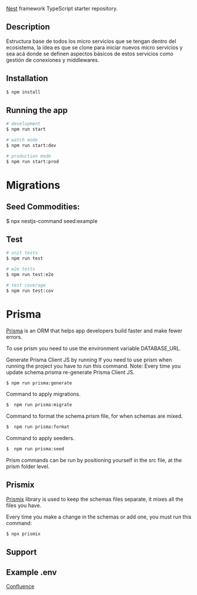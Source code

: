 [Nest](https://github.com/nestjs/nest) framework TypeScript starter repository.
## Description
Estructura base de todos los micro servicios que se tengan dentro del ecosistema, la idea es que se clone para iniciar nuevos micro servicios y sea acá donde se definen aspectos básicos de estos servicios como gestión de conexiones y middlewares.


## Installation

```bash
$ npm install
```

## Running the app

```bash
# development
$ npm run start

# watch mode
$ npm run start:dev

# production mode
$ npm run start:prod
```
# Migrations
## Seed Commodities:

$ npx nestjs-command seed:example
## Test

```bash
# unit tests
$ npm run test

# e2e tests
$ npm run test:e2e

# test coverage
$ npm run test:cov
```

# Prisma
[Prisma](https://docs.nestjs.com/recipes/prisma) is an ORM that helps app developers build faster and make fewer errors.

To use prism you need to use the environment variable DATABASE_URL. 

Generate Prisma Client JS by running
If you need to use prism when running the project you have to run this command.
Note: Every time you update schema.prisma re-generate Prisma Client JS.

```bash
$ npm run prisma:generate
```

Command to apply migrations.

```bash
$  npm run prisma:migrate
```

Command to format the schema.prism file, for when schemas are mixed.

```bash
$  npm run prisma:format 
```

Command to apply seeders.

```bash
$  npm run prisma:seed
```

Prism commands can be run by positioning yourself in the src file, at the prism folder level.

## Prismix
[Prismix](https://www.npmjs.com/package/prismix) library is used to keep the schemas files separate, it mixes all the files you have.

Every time you make a change in the schemas or add one, you must run this command:

```bash
$ npx prismix
```

## Support

## Example  .env
[Confluence](https://grainchain.atlassian.net/wiki/spaces/CRM/pages/2361196600/Environment+Example)
